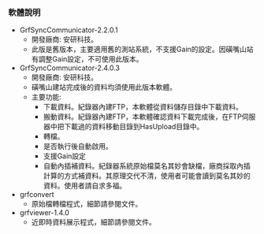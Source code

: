 ### 軟體說明
+ GrfSyncCommunicator-2.2.0.1 
  + 開發廠商: 安研科技。
  + 此版是舊版本，主要適用舊的測站系統，不支援Gain的設定。因磺嘴山站有調整Gain設定，不可使用此版本。
+ GrfSyncCommunicator-2.4.0.3 
  + 開發廠商: 安研科技。
  + 磺嘴山建站完成後的資料均須使用此版本軟體。
  + 主要功能:
    + 下載資料。紀錄器內建FTP，本軟體從資料儲存目錄中下載資料。
    + 搬動資料。紀錄器內建FTP，本軟體確認資料下載完成後，在FTP伺服器中把下載過的資料移動目錄到HasUpload目錄中。
    + 轉檔。
    + 是否執行後自動啟用。
    + 支援Gain設定
    + 自動內插補資料。紀錄器系統原始檔莫名其妙會缺檔，廠商採取內插計算的方式補資料。其原理交代不清，使用者可能會讀到莫名其妙的資料。使用者請自求多福。
+ grfconvert
  + 原始檔轉檔程式，細節請參閱文件。
+ grfviewer-1.4.0
  + 近即時資料展示程式，細節請參閱文件。 

